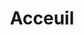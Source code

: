 ---
hide:
  - navigation # Hide navigation
  - toc        # Hide table of contents
title: Acceuil
---